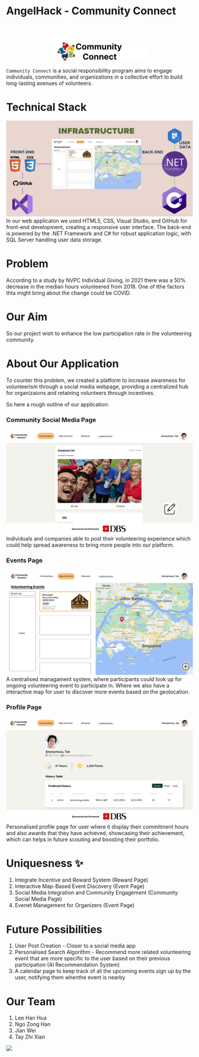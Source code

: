 # AngelHack - Community Connect

<br><br>
<p align="center">
  <img src="https://github.com/hhprojects/AngelHack/blob/master/wwwroot/images/Component1.png?raw=true" alt="Community connect Logo"/>
</p>

`Community Connect` is a social responsibility program aims to engage individuals, communities, and organizations in a collective effort to build long-lasting avenues of volunteers. 
<br>

# Technical Stack
![alt text](https://github.com/hhprojects/AngelHack/blob/master/wwwroot/images/infrastructure.png)
In our web applicaton we used HTML5, CSS, Visual Studio, and GitHub for front-end development, creating a responsive user interface. The back-end is powered by the .NET Framework and C# for robust application logic, with SQL Server handling user data storage.

# Problem
According to a study by NVPC Individual Giving, in 2021 there was a 50% decrease in the median hours volunteered from 2018. One of tthe factors thta might bring about the change could be COVID.

# Our Aim
So our project wish to enhance the low participation rate in the volunteering community.
 
# About Our Application
To counter this problem, we created a platform to increase awareness for volunteerism through a social media webpage, providing a centralized hub for organizaions and retaining volunteers through incentives.

So here a rough outline of our application:

### Community Social Media Page
![alt text](https://github.com/hhprojects/AngelHack/blob/master/wwwroot/images/communitiespage.png)
Individuals and companies able to post their volunteering experience which could help spread awareness to bring more people into our platform.

### Events Page
![alt text](https://github.com/hhprojects/AngelHack/blob/master/wwwroot/images/eventpage.png)
A centralised managament system, where participants could look up for ongoing volunteering event to participate in. Where we also have a interactive map for user to discover more events based on the geolocation.

### Profile Page
![alt text](https://github.com/hhprojects/AngelHack/blob/master/wwwroot/images/profilepage.png)
Personalised profile page for user where it display their commitment hours and also awards that they have achieved, showcasing their achievement, which can helps in future scouting and boosting their portfolio.

# Uniquesness ✨

1. Integrate Incentive and Reward System (Reward Page)
2. Interactive Map-Based Event Discovery (Event Page)
3. Social Media Integration and Community Engagement (Community Social Media Page)
4. Evenet Management for Organizers (Event Page)

# Future Possibilities
1. User Post Creation - Closer to a social media app
2. Personalised Search Algorithm - Recommend more related volunteering event that are more specific to the user based on their previous participation (AI Recommendation System)
3. A calendar page to keep track of all the upcoming events sign up by the user, notifying them whenthe event is nearby

# Our Team
1. Lee Han Hua
2. Ngo Zong Han
3. Jian Wei
4. Tay Zhi Xian
<a href="https://github.com/hhprojects/AngelHack/graphs/contributors">
  <img src="https://contrib.rocks/image?repo=hhprojects/AngelHack" />
</a>
